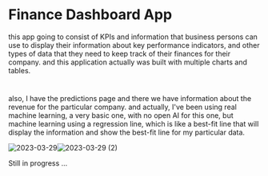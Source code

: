 # Finance Dashboard App

this app going to consist of KPIs and information that business persons can use to display their information about key performance indicators,
and other types of data that they need to keep track of their finances for their company.
and this application actually was built with multiple charts and tables.
#
also, I have the predictions page and there we have information about the revenue for the particular company. and actually, I've been using real machine learning, a very basic one, with no open AI for this one, but machine learning using a regression line, which is like a best-fit line that will display the information and show the best-fit line for my particular data.

![2023-03-29](https://user-images.githubusercontent.com/102303153/228366706-61e79ad2-ecd2-4432-bf24-04093c2e5e8e.png)![2023-03-29 (2)](https://user-images.githubusercontent.com/102303153/228367586-603b154c-6635-4584-897e-c19c332a8144.png)




Still in progress ...
